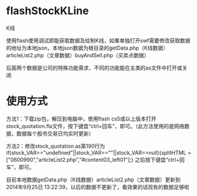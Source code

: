 flashStockKLine
===============

K线

使用flash使用调试即能获取数据及绘制K线，如果单独打开swf需要修改获取数据的地址为本地json，本地json数据为根目录的getData.php（K线数据）articleList2.php（文章数据）buyAndSell.php（买卖点数据）

后面两个数据是公司的特殊功能需求，不同的功能能在主类的as文件中打开或关闭


使用方式
===============
方法1：下载zip包，解压到电脑中，使用flash cs5或以上版本打开stock_quotation.fla文件，按下键盘“ctrl+回车”，即可。（此方法使用的是网络数据，数据每个股市交易日均实时更新）

方法2：修改stock_quotation.as第190行为
if(stock_VAR=="undefined"||stock_VAR==""||stock_VAR==null){splitHTML = ["0600990","articleList2.php","#content03_left01"];}
之后按下键盘“ctrl+回车”，即可。


目前本地数据getData.php（K线数据）articleList2.php（文章数据）更新到2014年9月25日 13:22:39，以后的数据不更新了，看效果的话现有的数据足够啦
